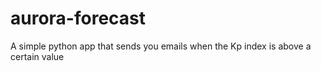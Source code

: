 # aurora-forecast
A simple python app that sends you emails when the Kp index is above a certain value
